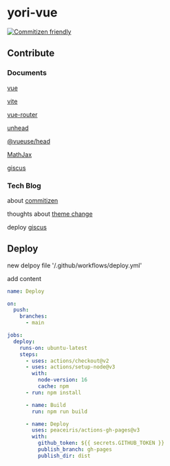 # yori-vue

[![Commitizen friendly](https://img.shields.io/badge/commitizen-friendly-brightgreen.svg)](http://commitizen.github.io/cz-cli/)

## Contribute

### Documents

[vue](https://cn.vuejs.org/)

[vite](https://vitejs.cn/vite3-cn/)

[vue-router](https://router.vuejs.org/zh/)

[unhead](https://unhead.harlanzw.com/)

[@vueuse/head](https://github.com/vueuse/head)

[MathJax](https://docs.mathjax.org/en/latest/basic/mathjax.html)

[giscus](https://giscus.app/zh-CN)

### Tech Blog

about [commitizen](https://www.jianshu.com/p/bd712e42f2e9)

thoughts about [theme change](https://blog.csdn.net/lunahaijiao/article/details/125437570)

deploy [giscus](https://blog.duan-ya.com/article/2022-08-21/198)

## Deploy

new delpoy file '/.github/workflows/deploy.yml'

add content

```yml
name: Deploy

on:
  push:
    branches:
      - main

jobs:
  deploy:
    runs-on: ubuntu-latest
    steps:
      - uses: actions/checkout@v2
      - uses: actions/setup-node@v3
        with:
          node-version: 16
          cache: npm
      - run: npm install

      - name: Build
        run: npm run build

      - name: Deploy
        uses: peaceiris/actions-gh-pages@v3
        with:
          github_token: ${{ secrets.GITHUB_TOKEN }}
          publish_branch: gh-pages
          publish_dir: dist
```